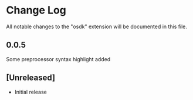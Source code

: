 # Change Log
All notable changes to the "osdk" extension will be documented in this file.

## 0.0.5

Some preprocessor syntax highlight added

## [Unreleased]
- Initial release
